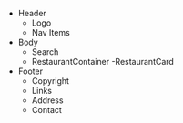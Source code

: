 * Header
    - Logo
    - Nav Items
* Body
    - Search
    - RestaurantContainer
        -RestaurantCard
* Footer
    - Copyright
    - Links
    - Address
    - Contact